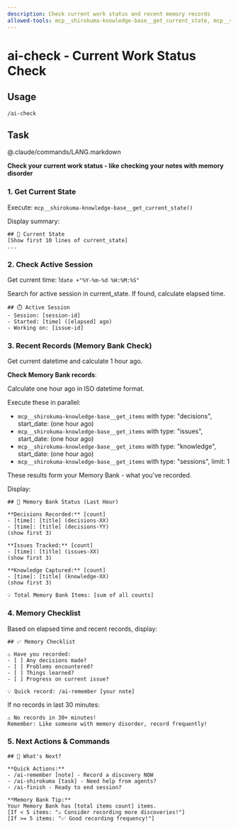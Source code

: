 ```yaml
---
description: Check current work status and recent memory records
allowed-tools: mcp__shirokuma-knowledge-base__get_current_state, mcp__shirokuma-knowledge-base__get_items, Bash(date:*)
---
```


# ai-check - Current Work Status Check

## Usage
```
/ai-check
```

## Task

@.claude/commands/LANG.markdown

**Check your current work status - like checking your notes with memory disorder**

### 1. Get Current State
Execute: `mcp__shirokuma-knowledge-base__get_current_state()`

Display summary:
```
## 📍 Current State
[Show first 10 lines of current_state]
...
```

### 2. Check Active Session
Get current time: !`date +"%Y-%m-%d %H:%M:%S"`

Search for active session in current_state.
If found, calculate elapsed time.

```
## ⏱️ Active Session
- Session: [session-id]
- Started: [time] ([elapsed] ago)
- Working on: [issue-id]
```

### 3. Recent Records (Memory Bank Check)
Get current datetime and calculate 1 hour ago.

**Check Memory Bank records**:

Calculate one hour ago in ISO datetime format.

Execute these in parallel:
- `mcp__shirokuma-knowledge-base__get_items` with type: "decisions", start_date: (one hour ago)
- `mcp__shirokuma-knowledge-base__get_items` with type: "issues", start_date: (one hour ago)
- `mcp__shirokuma-knowledge-base__get_items` with type: "knowledge", start_date: (one hour ago)
- `mcp__shirokuma-knowledge-base__get_items` with type: "sessions", limit: 1

These results form your Memory Bank - what you've recorded.

Display:
```
## 📝 Memory Bank Status (Last Hour)

**Decisions Recorded:** [count]
- [time]: [title] (decisions-XX)
- [time]: [title] (decisions-YY)
(show first 3)

**Issues Tracked:** [count]
- [time]: [title] (issues-XX)
(show first 3)

**Knowledge Captured:** [count]
- [time]: [title] (knowledge-XX)
(show first 3)

💡 Total Memory Bank Items: [sum of all counts]
```

### 4. Memory Checklist
Based on elapsed time and recent records, display:

```
## ✅ Memory Checklist

⚠️ Have you recorded:
- [ ] Any decisions made?
- [ ] Problems encountered?
- [ ] Things learned?
- [ ] Progress on current issue?

💡 Quick record: /ai-remember [your note]
```

If no records in last 30 minutes:
```
⚠️ No records in 30+ minutes! 
Remember: Like someone with memory disorder, record frequently!
```

### 5. Next Actions & Commands
```
## 🚀 What's Next?

**Quick Actions:**
- /ai-remember [note] - Record a discovery NOW
- /ai-shirokuma [task] - Need help from agents?
- /ai-finish - Ready to end session?

**Memory Bank Tip:**
Your Memory Bank has [total items count] items.
[If < 5 items: "⚠️ Consider recording more discoveries!"]
[If >= 5 items: "✅ Good recording frequency!"]
```